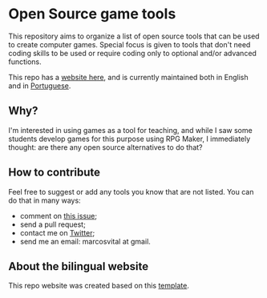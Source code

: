 # Open Source game tools

This repository aims to organize a list of open source tools that can be used to create computer games. Special focus is given to tools that don't need coding skills to be used or require coding only to optional and/or advanced functions.

This repo has a [website here](https://marcosvital.github.io/open-game-tools/), and is currently maintained both in English and in [Portuguese](https://marcosvital.github.io/open-game-tools/bem-vindo.html).

## Why?

I'm interested in using games as a tool for teaching, and while I saw some students develop games for this purpose using RPG Maker, I immediately thought: are there any open source alternatives to do that?    

## How to contribute

Feel free to suggest or add any tools you know that are not listed. You can do that in many ways:
- comment on [this issue](https://github.com/marcosvital/open-game-tools/issues/1);
- send a pull request;
- contact me on [Twitter](https://twitter.com/marcosvcvital);
- send me an email: marcosvital at gmail.

## About the bilingual website

This repo website was created based on this [template](https://github.com/sylvaindurand/jekyll-multilingual).

